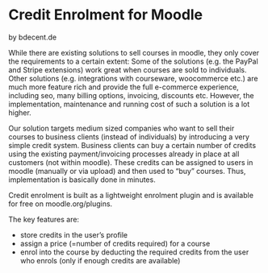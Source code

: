
Credit Enrolment for Moodle
==========

by bdecent.de

While there are existing solutions to sell courses in moodle, they only cover the requirements to a certain extent: Some of the solutions (e.g. the PayPal and Stripe extensions) work great when courses are sold to individuals. Other solutions (e.g. integrations with courseware, woocommerce etc.) are much more feature rich and provide the full e-commerce experience, including seo, many billing options, invoicing, discounts etc. However, the implementation, maintenance and running cost of such a solution is a lot higher.

Our solution targets medium sized companies who want to sell their courses to business clients (instead of individuals) by introducing a very simple credit system. Business clients can buy a certain number of credits using the existing payment/invoicing processes already in place at all customers (not within moodle). These credits can be assigned to users in moodle (manually or via upload) and then used to “buy” courses. Thus, implementation is basically done in minutes.

Credit enrolment is built as a lightweight enrolment plugin and is available for free on moodle.org/plugins.

The key features are:
- store credits in the user’s profile
- assign a price (=number of credits required) for a course
- enrol into the course by deducting the required credits from the user who enrols (only if enough credits are available)
